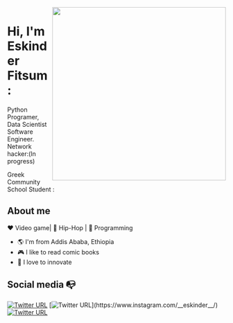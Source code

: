 <img align="right" width="400" height="400" src="https://2.bp.blogspot.com/-xIiy4p5jnSM/XCVQUtumeMI/AAAAAAAAMA0/QDMPq4JDXsgIt3pQ1VhoPpO4Vg0J4z-fACLcBGAs/s1600/Cyber%2BLink.jpg">


# Hi, I'm Eskinder Fitsum :

Python Programer, Data Scientist Software Engineer. Network hacker:(In progress)

Greek Community School Student :

## About me 

:heart: Video game| :black_heart: Hip-Hop | :blue_heart: Programming

- :earth_americas: I'm from Addis Ababa, Ethiopia
- :video_game: I like to read comic books
- :gem: I love to innovate


## Social media :mailbox_with_no_mail:

[![Twitter URL](https://img.shields.io/twitter/url?color=%231DA1F2&label=follow&logo=twitter&logoColor=%231DA1F2&style=flat-square&url=https%3A%2F%2Fwww.reddit.com%2Fuser%2FFatChicken277)](https://twitter.com/Radical_Romha)
[![Twitter URL](https://img.shields.io/twitter/url?color=%23fb3958&label=follow&logo=instagram&logoColor=%23fb3958&style=flat-square&url=https%3A%2F%2Fwww.instagram.com%2Falejorc_)](https://www.instagram.com/__eskinder__/)
[![Twitter URL](https://img.shields.io/twitter/url?color=orange&label=follow&logo=reddit&logoColor=orange&style=flat-square&url=https%3A%2F%2Fwww.reddit.com%2Fuser%2FFatChicken277)](https://www.reddit.com/user/ERF19)

